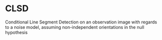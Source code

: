 # CLSD
Conditional Line Segment Detection on an observation image with regards to a noise model, assuming non-independent orientations in the null hypothesis
